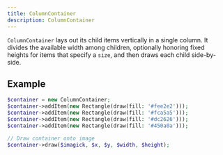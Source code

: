 ```yaml
---
title: ColumnContainer
description: ColumnContainer
---
```


`ColumnContainer` lays out its child items vertically in a single column. It divides the available width among children, optionally honoring fixed heights for items that specify a `size`, and then draws each child side-by-side.

## Example
```php
$container = new ColumnContainer;
$container->addItem(new Rectangle(draw(fill: '#fee2e2')));
$container->addItem(new Rectangle(draw(fill: '#fca5a5')));
$container->addItem(new Rectangle(draw(fill: '#dc2626')));
$container->addItem(new Rectangle(draw(fill: '#450a0a')));

// Draw container onto image
$container->draw($imagick, $x, $y, $width, $height);
```
